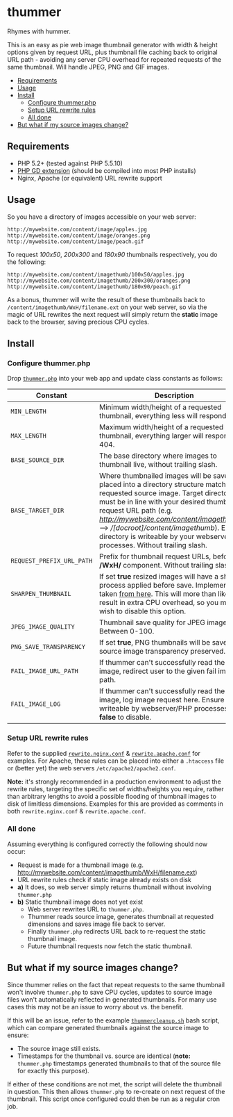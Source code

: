# thummer
Rhymes with hummer.

This is an easy as pie web image thumbnail generator with width & height options given by request URL, plus thumbnail file caching back to original URL path - avoiding any server CPU overhead for repeated requests of the same thumbnail. Will handle JPEG, PNG and GIF images.

- [Requirements](#requirements)
- [Usage](#usage)
- [Install](#install)
	- [Configure thummer.php](#configure-thummerphp)
	- [Setup URL rewrite rules](#setup-url-rewrite-rules)
	- [All done](#all-done)
- [But what if my source images change?](#but-what-if-my-source-images-change)

## Requirements
- PHP 5.2+ (tested against PHP 5.5.10)
- [PHP GD extension](http://php.net/manual/en/book.image.php) (should be compiled into most PHP installs)
- Nginx, Apache (or equivalent) URL rewrite support

## Usage
So you have a directory of images accessible on your web server:

	http://mywebsite.com/content/image/apples.jpg
	http://mywebsite.com/content/image/oranges.png
	http://mywebsite.com/content/image/peach.gif

To request *100x50*, *200x300* and *180x90* thumbnails respectively, you do the following:

	http://mywebsite.com/content/imagethumb/100x50/apples.jpg
	http://mywebsite.com/content/imagethumb/200x300/oranges.png
	http://mywebsite.com/content/imagethumb/180x90/peach.gif

As a bonus, thummer will write the result of these thumbnails back to `/content/imagethumb/WxH/filename.ext` on your web server, so via the magic of URL rewrites the next request will simply return the **static** image back to the browser, saving precious CPU cycles.

## Install

### Configure thummer.php
Drop [`thummer.php`](thummer.php) into your web app and update class constants as follows:

Constant|Description
----|----
`MIN_LENGTH`|Minimum width/height of a requested thumbnail, everything less will respond 404.
`MAX_LENGTH`|Maximum width/height of a requested thumbnail, everything larger will respond 404.
`BASE_SOURCE_DIR`|The base directory where images to thumbnail live, without trailing slash.
`BASE_TARGET_DIR`|Where thumbnailed images will be saved, placed into a directory structure matching the requested source image. Target directory must be in line with your desired thumbnail request URL path (e.g. *http://mywebsite.com/content/imagethumb/...* --&gt; */[docroot]/content/imagethumb*). Ensure directory is writeable by your webserver/PHP processes. Without trailing slash.
`REQUEST_PREFIX_URL_PATH`|Prefix for thumbnail request URLs, before the **/WxH/** component. Without trailing slash.
`SHARPEN_THUMBNAIL`|If set **true** resized images will have a sharpen process applied before save. Implementation taken [from here](http://php.net/manual/en/function.imageconvolution.php#104006). This will more than likely result in extra CPU overhead, so you may wish to disable this option.
`JPEG_IMAGE_QUALITY`|Thumbnail save quality for JPEG image type. Between 0-100.
`PNG_SAVE_TRANSPARENCY`|If set **true**, PNG thumbnails will be saved with source image transparency preserved.
`FAIL_IMAGE_URL_PATH`|If thummer can't successfully read the source image, redirect user to the given fail image path.
`FAIL_IMAGE_LOG`|If thummer can't successfully read the source image, log image request here. Ensure file is writeable by webserver/PHP processes. Set **false** to disable.

### Setup URL rewrite rules
Refer to the supplied [`rewrite.nginx.conf`](rewrite.nginx.conf) & [`rewrite.apache.conf`](rewrite.apache.conf) for examples. For Apache, these rules can be placed into either a `.htaccess` file or (better yet) the web servers `/etc/apache2/apache2.conf`.

**Note:** it's strongly recommended in a production environment to adjust the rewrite rules, targeting the specific set of widths/heights you require, rather than arbitrary lengths to avoid a possible flooding of thumbnail images to disk of limitless dimensions. Examples for this are provided as comments in both `rewrite.nginx.conf` & `rewrite.apache.conf`.

### All done
Assuming everything is configured correctly the following should now occur:
- Request is made for a thumbnail image (e.g. http://mywebsite.com/content/imagethumb/WxH/filename.ext)
- URL rewrite rules check if static image already exists on disk
- **a)** It does, so web server simply returns thumbnail without involving `thummer.php`
- **b)** Static thumbnail image does not yet exist
	- Web server rewrites URL to `thummer.php`.
	- Thummer reads source image, generates thumbnail at requested dimensions and saves image file back to server.
	- Finally `thummer.php` redirects URL back to re-request the static thumbnail image.
	- Future thumbnail requests now fetch the static thumbnail.

## But what if my source images change?
Since thummer relies on the fact that repeat requests to the same thumbnail won't involve `thummer.php` to save CPU cycles, updates to source image files won't automatically reflected in generated thumbnails. For many use cases this may not be an issue to worry about vs. the benefit.

If this will be an issue, refer to the example [`thummercleanup.sh`](thummercleanup.sh) bash script, which can compare generated thumbnails against the source image to ensure:
- The source image still exists.
- Timestamps for the thumbnail vs. source are identical (**note:** `thummer.php` timestamps generated thumbnails to that of the source file for exactly this purpose).

If either of these conditions are not met, the script will delete the thumbnail in question. This then allows `thummer.php` to re-create on next request of the thumbnail. This script once configured could then be run as a regular cron job.
